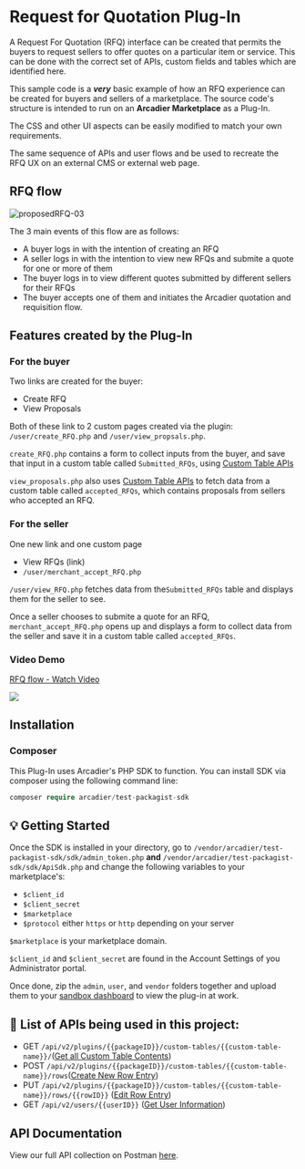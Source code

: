 # Request for Quotation Plug-In

A Request For Quotation (RFQ) interface can be created that permits the buyers to request sellers to offer quotes on a particular item or service. This can be done with the correct set of APIs, custom fields and tables which are identified here.

This sample code is a **_very_** basic example of how an RFQ experience can be created for buyers and sellers of a marketplace. The source code's structure is intended to run on an **Arcadier Marketplace** as a Plug-In.

The CSS and other UI aspects can be easily modified to match your own requirements.

The same sequence of APIs and user flows and be used to recreate the RFQ UX on an external CMS or external web page.

## RFQ flow
![proposedRFQ-03](https://user-images.githubusercontent.com/43057493/90701586-794be480-e2bb-11ea-8cd4-9304397cdb21.png)


The 3 main events of this flow are as follows:
* A buyer logs in with the intention of creating an RFQ
* A seller logs in with the intention to view new RFQs and submite a quote for one or more of them
* The buyer logs in to view different quotes submitted by different sellers for their RFQs
* The buyer accepts one of them and initiates the Arcadier quotation and requisition flow.

## Features created by the Plug-In
### For the buyer
Two links are created for the buyer:
* Create RFQ
* View Proposals

Both of these link to 2 custom pages created via the plugin: `/user/create_RFQ.php` and `/user/view_propsals.php`.

`create_RFQ.php` contains a form to collect inputs from the buyer, and save that input in a custom table called `Submitted_RFQs`, using [Custom Table APIs](https://apiv2.arcadier.com/?version=latest#8b187974-39b1-4e90-b63c-b6d1aeeb585f)

`view_proposals.php` also uses [Custom Table APIs](https://apiv2.arcadier.com/?version=latest#8b187974-39b1-4e90-b63c-b6d1aeeb585f) to fetch data from a custom table called `accepted_RFQs`, which contains proposals from sellers who accepted an RFQ.


### For the seller
One new link and one custom page
* View RFQs (link)
* `/user/merchant_accept_RFQ.php`

`/user/view_RFQ.php` fetches data from the`Submitted_RFQs` table and displays them for the seller to see.

Once a seller chooses to submite a quote for an RFQ, `merchant_accept_RFQ.php` opens up and displays a form to collect data from the seller and save it in a custom table called `accepted_RFQs`.

### Video Demo
<p style="align: center;">
<a target="_blank" href="https://www.loom.com/share/f38d387dc228471facd1d856fd8d5204"> <p>RFQ flow - Watch Video</p> <img style="max-width:600px;"  src="https://cdn.loom.com/sessions/thumbnails/f38d387dc228471facd1d856fd8d5204-with-play.gif"> </a></p>

## Installation

### Composer
This Plug-In uses Arcadier's PHP SDK to function. You can install SDK via composer using the following command line:
```php
composer require arcadier/test-packagist-sdk
```



## 💡 Getting Started
Once the SDK is installed in your directory, go to `/vendor/arcadier/test-packagist-sdk/sdk/admin_token.php` **and** `/vendor/arcadier/test-packagist-sdk/sdk/ApiSdk.php` and change the following variables to your marketplace's:
* `$client_id`
* `$client_secret`
* `$marketplace`
* `$protocol` either `https` or `http` depending on your server

`$marketplace` is your marketplace domain.

`$client_id` and `$client_secret` are found in the Account Settings of you Administrator portal.

Once done, zip the `admin`, `user`, and `vendor` folders together and upload them to your [sandbox dashboard](https://dashboard.sandbox.arcadier.io) to view the plug-in at work.

## 🔨 List of APIs being used in this project:
* GET `/api/v2/plugins/{{packageID}}/custom-tables/{{custom-table-name}}/`([Get all Custom Table Contents](https://apiv2.arcadier.com/?version=latest#c562617c-9227-40eb-aafb-83c485757371))
* POST `/api/v2/plugins/{{packageID}}/custom-tables/{{custom-table-name}}/rows`([Create New Row Entry](https://apiv2.arcadier.com/?version=latest#4a9905bd-7054-47b3-b7e9-4d48ffd46fd7))
* PUT `/api/v2/plugins/{{packageID}}/custom-tables/{{custom-table-name}}/rows/{{rowID}}` ([Edit Row Entry](https://apiv2.arcadier.com/?version=latest#1d3b0075-e065-436e-aa03-407e3f6173a3))
* GET `/api/v2/users/{{userID}}` ([Get User Information](https://apiv2.arcadier.com/?version=latest#129fa6b1-1c39-4a41-b7b8-8aa7f2545394))

## API Documentation
View our full API collection on Postman [here](https://apiv2.arcadier.com). 